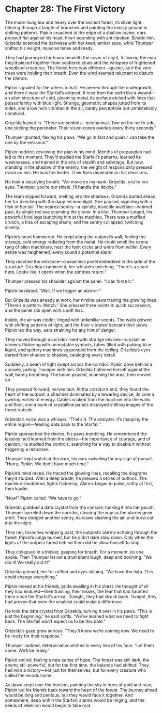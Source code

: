 # Chapter 28: The First Victory

The moon hung low and heavy over the ancient forest, its silver light filtering through a tangle of branches and painting the mossy ground in shifting patterns. Pipkin crouched at the edge of a shallow ravine, ears pressed flat against his head, heart pounding with anticipation. Beside him, Grizelda scanned the darkness with her keen, amber eyes, while Thumper shifted his weight, muscles tense and ready.

They had journeyed for hours beneath the cover of night, following the map they’d pieced together from scattered clues and the whispers of frightened woodland creatures. The forest here was different—quieter, as if the very trees were holding their breath. Even the wind seemed reluctant to disturb the silence.

Pipkin signaled for the others to halt. He peered through the undergrowth, and there it was: the Starfall’s outpost. It rose from the earth like a wound—an alien structure of cold, gleaming metal, its surface etched with lines that pulsed faintly with blue light. Strange, geometric shapes jutted from its sides, and a low hum vibrated in the air, barely perceptible but unmistakably unnatural.

Grizelda leaned in. “There are sentries—mechanical. Two on the north side, one circling the perimeter. Their vision cones overlap every thirty seconds.”

Thumper grunted, flexing his paws. “We go in fast and quiet. I can take the one by the entrance.”

Pipkin nodded, reviewing the plan in his mind. Months of preparation had led to this moment. They’d studied the Starfall’s patterns, learned its weaknesses, and trained in the arts of stealth and sabotage. But now, standing in the shadow of the enemy, the weight of responsibility pressed down on him. He was the leader. Their lives depended on his decisions.

He took a steadying breath. “We move on my mark. Grizelda, you’re our eyes. Thumper, you’re our shield. I’ll handle the device.”

The team slipped forward, melting into the shadows. Grizelda darted ahead, her fur blending with the dappled moonlight. She paused, signaling with a flick of her tail. The nearest sentry—a spindly, insectile machine—whirred past, its single red eye scanning the gloom. In a blur, Thumper lunged, his powerful hind legs launching him at the machine. There was a muffled crunch, a hiss of escaping steam, and the sentry collapsed, twitching silently.

Pipkin’s heart hammered. He crept along the outpost’s wall, feeling the strange, cold energy radiating from the metal. He could smell the ozone tang of alien machinery, hear the faint clicks and whirs from within. Every sense was heightened, every sound a potential alarm.

They reached the entrance—a seamless panel embedded in the side of the structure. Grizelda examined it, her whiskers twitching. “There’s a seam here. Looks like it opens when the sentries return.”

Thumper pressed his shoulder against the panel. “I can force it.”

Pipkin hesitated. “Wait. If we trigger an alarm—”

But Grizelda was already at work, her nimble paws tracing the glowing lines. “There’s a pattern. Watch.” She pressed three points in quick succession, and the panel slid open with a soft hiss.

Inside, the air was colder, tinged with unfamiliar scents. The walls glowed with shifting patterns of light, and the floor vibrated beneath their paws. Pipkin led the way, ears straining for any hint of danger.

They moved through a corridor lined with strange devices—crystalline screens flickering with unreadable symbols, tubes filled with pulsing blue liquid, and spidery machines suspended from the ceiling. Grizelda’s eyes darted from shadow to shadow, cataloging every detail.

Suddenly, a beam of light swept across the corridor. Pipkin dove behind a console, pulling Thumper with him. Grizelda flattened herself against the wall, barely breathing. The beam paused, scanning the area, then moved on.

They pressed forward, nerves taut. At the corridor’s end, they found the heart of the outpost: a chamber dominated by a towering device, its core a swirling vortex of energy. Cables snaked from the machine into the walls and floor, and a bank of crystalline panels displayed shifting images of the forest outside.

Grizelda’s voice was a whisper. “That’s it. The analyzer. It’s mapping the entire region—feeding data back to the Starfall.”

Pipkin approached the device, his paws trembling. He remembered the lessons he’d learned from the elders—the importance of courage, and of caution. He studied the controls, searching for a way to disable it without triggering a response.

Thumper kept watch at the door, his ears swiveling for any sign of pursuit. “Hurry, Pipkin. We don’t have much time.”

Pipkin’s mind raced. He traced the glowing lines, recalling the diagrams they’d studied. With a deep breath, he pressed a series of buttons. The machine shuddered, lights flickering. Alarms began to pulse, softly at first, then louder.

“Now!” Pipkin called. “We have to go!”

Grizelda grabbed a data crystal from the console, tucking it into her pouch. Thumper barreled down the corridor, clearing the way as the alarms grew shrill. They dodged another sentry, its claws slashing the air, and burst out into the night.

They ran, branches whipping past, the outpost’s alarms echoing through the forest. Pipkin’s lungs burned, but he didn’t dare slow down. Only when the lights of the outpost faded behind them did he allow himself to stop.

They collapsed in a thicket, gasping for breath. For a moment, no one spoke. Then Thumper let out a triumphant laugh, deep and booming. “We did it! We really did it!”

Grizelda grinned, her fur ruffled and eyes shining. “We have the data. This could change everything.”

Pipkin looked at his friends, pride swelling in his chest. He thought of all they had endured—their training, their losses, the fear that had haunted them since the Starfall’s arrival. Tonight, they had struck back. Tonight, they had proven that even the smallest could make a difference.

He took the data crystal from Grizelda, turning it over in his paws. “This is just the beginning,” he said softly. “We’ve learned what we need to fight back. The Starfall won’t expect us to be this bold.”

Grizelda’s gaze grew serious. “They’ll know we’re coming now. We need to be ready for their response.”

Thumper nodded, determination etched in every line of his face. “Let them come. We’ll be ready.”

Pipkin smiled, feeling a new sense of hope. The forest was still dark, the enemy still powerful, but for the first time, the balance had shifted. They had won a victory—not just for themselves, but for every creature who called the woods home.

As dawn crept over the horizon, painting the sky in hues of gold and rose, Pipkin led his friends back toward the heart of the forest. The journey ahead would be long and perilous, but they would face it together. And somewhere, deep within the Starfall, alarms would be ringing, and the seeds of rebellion would begin to take root.

